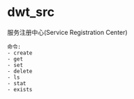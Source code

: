 # dwt_src

服务注册中心(Service Registration Center)



```
命令: 
- create
- get
- set
- delete
- ls
- stat
- exists
```
